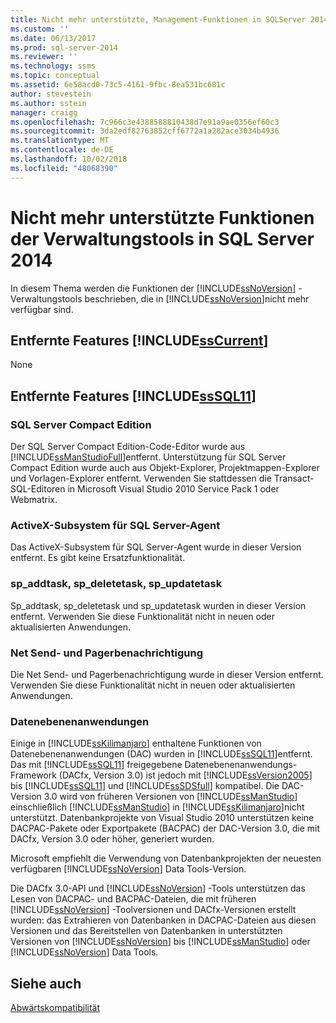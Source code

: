 ```yaml
---
title: Nicht mehr unterstützte, Management-Funktionen in SQLServer 2014 Tools | Microsoft-Dokumentation
ms.custom: ''
ms.date: 06/13/2017
ms.prod: sql-server-2014
ms.reviewer: ''
ms.technology: ssms
ms.topic: conceptual
ms.assetid: 6e58acd0-73c5-4161-9fbc-8ea531bc681c
author: stevestein
ms.author: sstein
manager: craigg
ms.openlocfilehash: 7c966c3e4388588810438d7e91a9ae0356ef60c3
ms.sourcegitcommit: 3da2edf82763852cff6772a1a282ace3034b4936
ms.translationtype: MT
ms.contentlocale: de-DE
ms.lasthandoff: 10/02/2018
ms.locfileid: "48068390"
---
```

# <a name="discontinued-management-tools-features-in-sql-server-2014"></a>Nicht mehr unterstützte Funktionen der Verwaltungstools in SQL Server 2014
  In diesem Thema werden die Funktionen der [!INCLUDE[ssNoVersion](../includes/ssnoversion-md.md)] -Verwaltungstools beschrieben, die in [!INCLUDE[ssNoVersion](../includes/ssnoversion-md.md)]nicht mehr verfügbar sind.  
  
## <a name="features-removed-in-includesscurrentincludessscurrent-mdmd"></a>Entfernte Features [!INCLUDE[ssCurrent](../includes/sscurrent-md.md)]  
 None  
  
## <a name="features-removed-in-includesssql11includessssql11-mdmd"></a>Entfernte Features [!INCLUDE[ssSQL11](../includes/sssql11-md.md)]  
  
### <a name="sql-server-compact-edition"></a>SQL Server Compact Edition  
 Der SQL Server Compact Edition-Code-Editor wurde aus [!INCLUDE[ssManStudioFull](../includes/ssmanstudiofull-md.md)]entfernt. Unterstützung für SQL Server Compact Edition wurde auch aus Objekt-Explorer, Projektmappen-Explorer und Vorlagen-Explorer entfernt. Verwenden Sie stattdessen die Transact-SQL-Editoren in Microsoft Visual Studio 2010 Service Pack 1 oder Webmatrix.  
  
### <a name="activex-subsystem-for-sql-server-agent"></a>ActiveX-Subsystem für SQL Server-Agent  
 Das ActiveX-Subsystem für SQL Server-Agent wurde in dieser Version entfernt. Es gibt keine Ersatzfunktionalität.  
  
### <a name="spaddtask-spdeletetask-spupdatetask"></a>sp_addtask, sp_deletetask, sp_updatetask  
 Sp_addtask, sp_deletetask und sp_updatetask wurden in dieser Version entfernt. Verwenden Sie diese Funktionalität nicht in neuen oder aktualisierten Anwendungen.  
  
### <a name="net-send-and-pager-notification"></a>Net Send- und Pagerbenachrichtigung  
 Die Net Send- und Pagerbenachrichtigung wurde in dieser Version entfernt. Verwenden Sie diese Funktionalität nicht in neuen oder aktualisierten Anwendungen.  
  
### <a name="data-tier-applications"></a>Datenebenenanwendungen  
 Einige in [!INCLUDE[ssKilimanjaro](../includes/sskilimanjaro-md.md)] enthaltene Funktionen von Datenebenenanwendungen (DAC) wurden in [!INCLUDE[ssSQL11](../includes/sssql11-md.md)]entfernt. Das mit [!INCLUDE[ssSQL11](../includes/sssql11-md.md)] freigegebene Datenebenenanwendungs-Framework (DACfx, Version 3.0) ist jedoch mit [!INCLUDE[ssVersion2005](../includes/ssversion2005-md.md)] bis [!INCLUDE[ssSQL11](../includes/sssql11-md.md)] und [!INCLUDE[ssSDSfull](../includes/sssdsfull-md.md)] kompatibel. Die DAC-Version 3.0 wird von früheren Versionen von [!INCLUDE[ssManStudio](../includes/ssmanstudio-md.md)] einschließlich [!INCLUDE[ssManStudio](../includes/ssmanstudio-md.md)] in [!INCLUDE[ssKilimanjaro](../includes/sskilimanjaro-md.md)]nicht unterstützt. Datenbankprojekte von Visual Studio 2010 unterstützen keine DACPAC-Pakete oder Exportpakete (BACPAC) der DAC-Version 3.0, die mit DACfx, Version 3.0 oder höher, generiert wurden.  
  
 Microsoft empfiehlt die Verwendung von Datenbankprojekten der neuesten verfügbaren [!INCLUDE[ssNoVersion](../includes/ssnoversion-md.md)] Data Tools-Version.  
  
 Die DACfx 3.0-API und [!INCLUDE[ssNoVersion](../includes/ssnoversion-md.md)] -Tools unterstützen das Lesen von DACPAC- und BACPAC-Dateien, die mit früheren [!INCLUDE[ssNoVersion](../includes/ssnoversion-md.md)] -Toolversionen und DACfx-Versionen erstellt wurden: das Extrahieren von Datenbanken in DACPAC-Dateien aus diesen Versionen und das Bereitstellen von Datenbanken in unterstützten Versionen von [!INCLUDE[ssNoVersion](../includes/ssnoversion-md.md)] bis [!INCLUDE[ssManStudio](../includes/ssmanstudio-md.md)] oder [!INCLUDE[ssNoVersion](../includes/ssnoversion-md.md)] Data Tools.  
  
## <a name="see-also"></a>Siehe auch  
 [Abwärtskompatibilität](../../2014/getting-started/backward-compatibility.md)  
  
  
